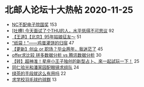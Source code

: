 # 北邮人论坛十大热帖 2020-11-25

- [NC不配电子院国奖](https://bbs.byr.cn/article/Picture/3269076) 153
- [[吐槽] 今天面试了个THU的人，水平低得不可思议](https://bbs.byr.cn/article/WorkLife/1156293) 92
- [【王道】【北京】95年姑娘征友～](https://bbs.byr.cn/article/Friends/1978431) 51
- [“纸袋！”——鸡蛋灌饼的归宿](https://bbs.byr.cn/article/Talking/6243058) 47
- [【更新】创业 or 职场？毕业两年，我迷茫了](https://bbs.byr.cn/article/Entrepreneurship/26897) 45
- [offer求比较 拼多数据分析 vs 腾讯数据分析](https://bbs.byr.cn/article/Job/2114670) 30
- [【转】超神准！星座小王子独创的新型占卜、來一起試玩一下！](https://bbs.byr.cn/article/Constellations/326533) 25
- [同仁验光和潘家园配眼镜求组队](https://bbs.byr.cn/article/Health/223268) 24
- [绿茶的手段就这么有用吗](https://bbs.byr.cn/article/Feeling/3159893) 22
- [求学校羽毛球约球群](https://bbs.byr.cn/article/Badminton/161060) 13


